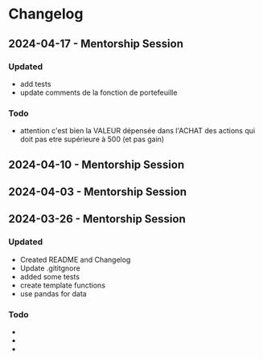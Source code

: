 # Changelog 


## 2024-04-17 - Mentorship Session
### Updated 

- add tests
- update comments de la fonction de portefeuille 

### Todo 
- attention c'est bien la VALEUR dépensée dans l'ACHAT des actions qui doit pas etre supérieure à 500 (et pas gain)

## 2024-04-10 - Mentorship Session

## 2024-04-03 - Mentorship Session


## 2024-03-26 - Mentorship Session

### Updated
- Created README and Changelog
- Update .gititgnore 
- added some tests 
- create template functions 
- use pandas for data

### Todo
- 
- 
- 